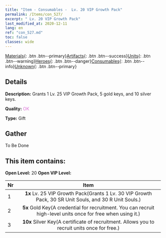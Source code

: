 ```yaml
---
title: "Item - Consumables -  Lv. 20 VIP Growth Pack"
permalink: /Items/con_527/
excerpt: " Lv. 20 VIP Growth Pack"
last_modified_at: 2020-12-11
lang: en
ref: "con_527.md"
toc: false
classes: wide
---
```

 [Materials](/Items/){: .btn .btn--primary}[Artifacts](/Items/Artifacts/){: .btn .btn--success}[Units](/Items/Units/){: .btn .btn--warning}[Heroes](/Items/Heroes/){: .btn .btn--danger}[Consumables](/Items/Consumables/){: .btn .btn--info}[Unknown](/Items/Unknown/){: .btn .btn--primary}

## Details
 **Description:** Grants 1 Lv. 25 VIP Growth Pack, 5 gold keys, and 10 silver keys.

 **Quality:** <span style="color: #DA70D6">OK</span>

 **Type:** Gift

## Gather

  To Be Done

## This item contains:

 **Open Level:** 20
 **Open VIP Level:** 

  | Nr |      Item    |
  |:---|:------------:|
  | 1 |  **1x** Lv. 25 VIP Growth Pack(Grants 1 Lv. 30 VIP Growth Pack, 30 SR Unit Souls, and 30 R Unit Souls.) | 
  | 2 |  **5x** Gold Key(A credential for recruitment. You can recruit high-level units once for free when using it.) | 
  | 3 |  **10x** Silver Key(A certificate of recruitment. Allows you to recruit units once for free.) | 
